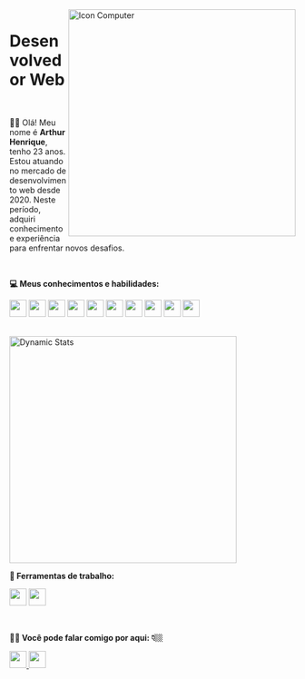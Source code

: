 <img src="https://raw.githubusercontent.com/MicaelliMedeiros/micaellimedeiros/master/image/computer-illustration.png" max-width="400px" width="400px" align="right" alt="Icon Computer">

<h1 align="left">Desenvolvedor Web</h1>
<br>

<p align="left"> 
  👋🏼 Olá! Meu nome é <strong>Arthur Henrique</strong>, tenho 23 anos. Estou atuando no mercado de desenvolvimento web desde 2020. Neste período, adquiri conhecimento e experiência para enfrentar novos desafios.
</p>
<br>
<p align="left">
  <strong>💻 Meus conhecimentos e habilidades:</strong>
  
  <p>
    <img src="https://img.shields.io/badge/HTML5-E34F26?style=for-the-badge&logo=html5&logoColor=white" height="30px" />
    <img src="https://img.shields.io/badge/CSS3-1572B6?style=for-the-badge&logo=css3&logoColor=white" height="30px" />
    <img src="https://img.shields.io/badge/Sass-CC6699?style=for-the-badge&logo=sass&logoColor=white" height="30px" />
    <img src="https://img.shields.io/badge/JavaScript-F7DF1E?style=for-the-badge&logo=javascript&logoColor=black" height="30px" />
    <img src="https://img.shields.io/badge/jQuery-0769AD?style=for-the-badge&logo=jquery&logoColor=white" height="30px" />
    <img src="https://img.shields.io/badge/PHP-777BB4?style=for-the-badge&logo=php&logoColor=white" height="30px" />
    <img src="https://img.shields.io/badge/Laravel-FF2D20?style=for-the-badge&logo=laravel&logoColor=white" height="30px" />
    <img src="https://img.shields.io/badge/MySQL-00000F?style=for-the-badge&logo=mysql&logoColor=white" height="30px" />
    <img src="https://img.shields.io/badge/Git-E34F26?style=for-the-badge&logo=git&logoColor=white" height="30px" />
    <img src="https://img.shields.io/badge/GitHub-100000?style=for-the-badge&logo=github&logoColor=white" height="30px" />
  </p>
</p>
<br>
<img src="https://github-readme-stats.vercel.app/api?username=arthurhdev&theme=gradient&show_icons=true&icon_color=32fa78&bg_color=30,BB51CC,55179C&title_color=32fa78&text_color=fff" max-width="400px" width="400px" alt="Dynamic Stats"/>
<br>
<p align="left">
  <strong>💼 Ferramentas de trabalho:</strong>
  
  <p>
    <img src="https://img.shields.io/badge/Vscode-5C2D91?style=for-the-badge&logo=visualstudiocode&logoColor=white" height="30px" />
    <img src="https://img.shields.io/badge/Figma-14354C?style=for-the-badge&logo=figma&logoColor=white" height="30px" />
  </p>
</p>
<br>
<p align="left">
  <strong>🖐🏼 Você pode falar comigo por aqui: 👇🏼</strong>
</p>

<p align="left">
  <a href="mailto:arthurh.dev@gmail.com" alt="Gmail">
    <img src="https://img.shields.io/badge/Gmail-D14836?style=for-the-badge&logo=gmail&logoColor=white" height="30px" />
  </a>

  <a href="https://www.linkedin.com/in/arthur-henrique-08a73923b" alt="Linkedin">
    <img src="https://img.shields.io/badge/Linkedin-0e76a8?style=for-the-badge&logo=Linkedin&logoColor=white" height="30px" />
  </a>
</p>
